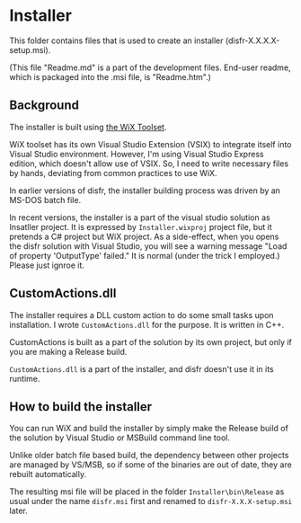 Installer
=========

This folder contains files that is used to create an installer (disfr-X.X.X.X-setup.msi).

(This file "Readme.md" is a part of the development files.
End-user readme, which is packaged into the .msi file, is "Readme.htm".)

## Background

The installer is built using [the WiX Toolset](http://wixtoolset.org).

WiX toolset has its own Visual Studio Extension (VSIX) to integrate itself into Visual Studio environment.
However, I'm using Visual Studio Express edition, which doesn't allow use of VSIX.
So, I need to write necessary files by hands, deviating from common practices to use WiX.

In earlier versions of disfr, the installer building process was driven by an MS-DOS batch file.

In recent versions, the installer is a part of the visual studio solution as Insatller project.
It is expressed by `Installer.wixproj` project file, but it pretends a C# project but WiX project.
As a side-effect, when you opens the disfr solution with Visual Studio,
you will see a warning message "Load of property 'OutputType' failed."
It is normal (under the trick I employed.)
Please just ignroe it.

## CustomActions.dll

The installer requires a DLL custom action to do some small tasks upon installation.
I wrote `CustomActions.dll` for the purpose.
It is written in C++.

CustomActions is built as a part of the solution by its own project,
but only if you are making a Release build.

`CustomActions.dll` is a part of the installer,
and disfr doesn't use it in its runtime.

## How to build the installer

You can run WiX and build the installer by simply make the Release build of the solution
by Visual Studio or MSBuild command line tool.

Unlike older batch file based build, the dependency between other projects are managed by VS/MSB,
so if some of the binaries are out of date, they are rebuilt automatically.

The resulting msi file will be placed in the folder
`Installer\bin\Release` as usual under the name `disfr.msi` first
and renamed to `disfr-X.X.X-setup.msi` later.
